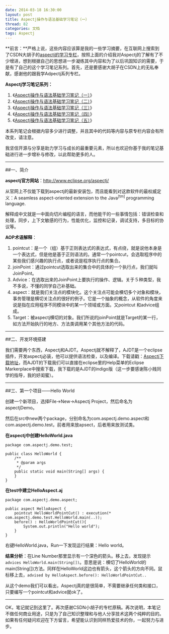 ```yaml
---
date: 2014-03-18 16:30:00
layout: post
title: Aspectj操作与语法基础学习笔记（一）
thread: 82
categories: 文档
tags: Aspectj
---
```


**前言：**严格上说，这些内容应该算是我的一些学习摘要，在互联网上搜索到了CSDN大胡子的[aspectj的学习专栏](http://my.csdn.net/zl3450341)，按照上面的介绍我对Aspectj的了解有了不少增进，想到根据自己的思想进一步凝练其中内容和为了以后巩固知识的需要，于是有了自己的这个学习笔记系列。首先，还是要感谢大胡子在CSDN上的无私奉献，感谢他的跟我学Adpectj系列专栏。

**Aspectj学习笔记系列：**

1. 《[Aspectj操作与语法基础学习笔记（一）](http://hijiangtao.github.io/2014/03/18/AspectjStudyNode1/)》
2. 《[Aspectj操作与语法基础学习笔记（二）](http://hijiangtao.github.io/2014/03/18/AspectjStudyNode2/)》
3. 《[Aspectj操作与语法基础学习笔记（三）](http://hijiangtao.github.io/2014/03/18/AspectjStudyNode3/)》 
4. 《[Aspectj操作与语法基础学习笔记（四）](http://hijiangtao.github.io/2014/03/18/AspectjStudyNode4/)》
5. 《[Aspectj操作与语法基础学习笔记（五）](http://hijiangtao.github.io/2014/03/18/AspectjStudyNode5/)》

本系列笔记会根据内容多少进行调整，并且其中的代码等内容与原专栏内容会有所改变，请注意。

我坚信开源与分享是助力学习与成长的最重要元素，所以也欢迎你基于我的笔记基础进行进一步增补与修改，以此帮助更多的人。

----

##一、简介

**aspectj官方网站**：<http://www.eclipse.org/aspectj/>

从官网上不仅能下载到aspectj的最新安装包，而且能看到对这款软件的最权威定义：A seamless aspect-oriented extension to the Java<sup>[tm]</sup> programming language.

解释成中文就是一中面向切片编程的语言，而他能干的一些事情包括：错误检查和处理，同步，上下文敏感的行为，性能优化，监控和记录，调试支持，多目标的协议等。

**AOP术语解释**：

1. pointcut：是一个（组）基于正则表达式的表达式，有点绕，就是说他本身是一个表达式，但是他是基于正则语法的。通常一个pointcut，会选取程序中的某些我们感兴趣的执行点，或者说是程序执行点的集合。
2. joinPoint：通过pointcut选取出来的集合中的具体的一个执行点，我们就叫JoinPoint。
3. Advice：在选取出来的JoinPoint上要执行的操作、逻辑。关于５种类型，我不多说，不懂的同学自己补基础。
4. aspect：就是我们关注点的模块化。这个关注点可能会横切多个对象和模块，事务管理是横切关注点的很好的例子。它是一个抽象的概念，从软件的角度来说是指在应用程序不同模块中的某一个领域或方面。又pointcut 和advice组成。
5. Target：被aspectj横切的对象。我们所说的joinPoint就是Target的某一行，如方法开始执行的地方、方法类调用某个其他方法的代码。

----

##二、开发环境搭建

我们需要两个东西，Aspectj和AJDT。Aspectj就不解释了，AJDT是一个eclipse插件，开发aspectj必装，他可以提供语法检查，以及编译。下载请戳：[Aspectj下载地址](http://www.eclipse.org/aspectj/downloads.php)，而AJDT的下载我们可以直接在eclipse里的Help菜单的Eclipse Markerplace中搜索下载，我下载的是AJDT的indigo版（这一步要感谢陈小贱同学的指导，我的好闺蜜）。

----

##三、第一个项目——Hello World

创建一个新项目，选择File->New->Aspectj Project，然后命名为aspectjDemo。

然后在src中new两个package，分别命名为com.aspectj.demo.aspect和com.aspectj.demo.test，前者用来放apsect，后者用来放测试类。

**在aspectj中创建HelloWorld.java**

```
package com.aspectj.demo.test;  
  
public class HelloWorld {  
    /** 
     * @param args 
     */  
    public static void main(String[] args) {  
    }  
}  
```

**在test中建立HelloAspect.aj**

```
package com.aspectj.demo.aspect;  
  
public aspect HelloAspect {  
    pointcut HelloWorldPointCut() : execution(* com.aspectj.demo.test.HelloWorld.main(..));  
    before() : HelloWorldPointCut(){  
        System.out.println("Hello world");  
    }  
} 
```

右键HelloWorld.java，Run一下发现运行结果：Hello world。

**结果分析**：在Line Number那里显示有一个深色的箭头。移上去，发现提示`advices HelloWorld.main(String[])`。意思是说：横切了HelloWorld的main(String[])方法。同样在HelloWorld这边也有箭头，这个箭头的方向不同。鼠标移上去，`advised by HelloAspect.before(): HelloWorldPointCut..`

从这个demo我们可以看出，Aspectj真的是很简单，不需要继承任何类和接口，只要编写一个pointcut和advice就ok了。

----

OK，笔记就记到这里了。再次感谢CSDN小胡子的专栏原稿。再次说明，本笔记不做任何商业用途，只是为了自己知识整理和与他人分享技术这两个纯粹的目的。如果有任何疑问欢迎在下方留言，希望能认识到同样热爱技术的你，一起努力与进步。